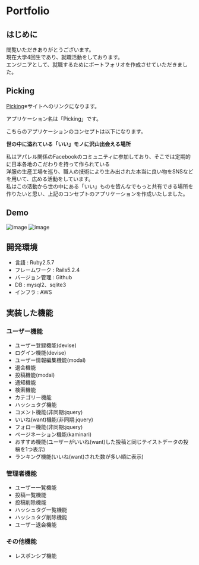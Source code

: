 # Portfolio

## はじめに

閲覧いただきありがとうございます。<br>
現在大学4回生であり、就職活動をしております。<br>
エンジニアとして、就職するためにポートフォリオを作成させていただきました。<br>

## Picking

[Picking](http://3.18.87.131/)※サイトへのリンクになります。

アプリケーション名は「Picking」です。

こちらのアプリケーションのコンセプトは以下になります。<br>

**世の中に溢れている「いい」モノに沢山出会える場所**<br>

私はアパレル関係のFacebookのコミュニティに参加しており、そこでは定期的に日本各地のこだわりを持って作られている<br>
洋服の生産工場を巡り、職人の技術により生み出された本当に良い物をSNSなどを用いて、広める活動をしています。<br>私はこの活動から世の中にある「いい」ものを皆んなでもっと共有できる場所を作りたいと思い、上記のコンセプトのアプリケーションを作成いたしました。

## Demo

![image](https://user-images.githubusercontent.com/57277844/74133399-d5a6bb00-4c2b-11ea-9364-480ba70c3d6f.png)
![image](https://user-images.githubusercontent.com/57277844/74133426-e5260400-4c2b-11ea-928d-41cacc32fb58.png)

## 開発環境

- 言語 : Ruby2.5.7
- フレームワーク : Rails5.2.4
- バージョン管理 : Github
- DB : mysql2、sqlite3
- インフラ : AWS

## 実装した機能

### ユーザー機能

- ユーザー登録機能(devise)
- ログイン機能(devise)
- ユーザー情報編集機能(modal)
- 退会機能
- 投稿機能(modal)
- 通知機能
- 検索機能
- カテゴリー機能
- ハッシュタグ機能
- コメント機能(非同期:jquery)
- いいね(want)機能(非同期:jquery)
- フォロー機能(非同期:jquery)
- ページネーション機能(kaminari)
- おすすめ機能(ユーザーがいいね(want)した投稿と同じテイストデータの投稿を1つ表示)
- ランキング機能(いいね(want)された数が多い順に表示)

### 管理者機能

- ユーザー一覧機能
- 投稿一覧機能
- 投稿削除機能
- ハッシュタグ一覧機能
- ハッシュタグ削除機能
- ユーザー退会機能

### その他機能

- レスポンシブ機能

